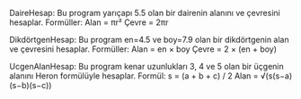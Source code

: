 DaireHesap:
Bu program yarıçapı 5.5 olan bir dairenin alanını ve çevresini hesaplar.
Formüller:
Alan = πr²
Çevre = 2πr


DikdörtgenHesap:
Bu program en=4.5 ve boy=7.9 olan bir dikdörtgenin alan ve çevresini hesaplar.
Formüller:
Alan = en × boy
Çevre = 2 × (en + boy)


UcgenAlanHesap:
Bu program kenar uzunlukları 3, 4 ve 5 olan bir üçgenin alanını Heron formülüyle hesaplar.
Formül:
s = (a + b + c) / 2
Alan = √(s(s−a)(s−b)(s−c))
